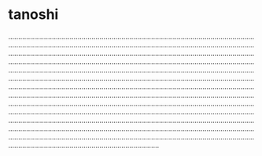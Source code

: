 # tanoshi
........................................................................................................................................................................................................................................................................................................................................................................................................................................................................................................................................................................................................................................................................................................................................................................................................................................................................................................................................................................................................................................................................................................................................................................................................................................................................................................................................................................................................................................................................................................................................................................................................................................................................................................................................................